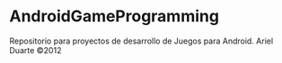 AndroidGameProgramming
======================

Repositorio para proyectos de desarrollo de Juegos para Android. Ariel Duarte ©2012